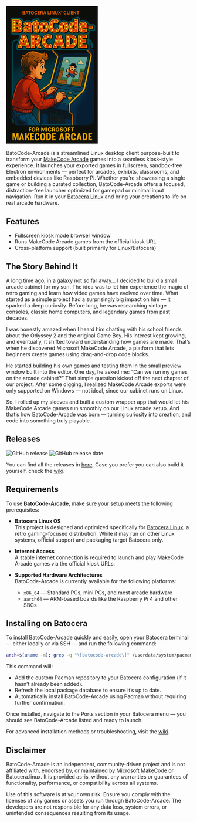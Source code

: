
<img src="https://raw.githubusercontent.com/RAMRaiders/batocode-arcade/main/pkgbuild/images/batocode-arcade-thumb.png" alt="BatoCode-Arcade Thumbnail" width="250"/>

BatoCode-Arcade is a streamlined Linux desktop client purpose-built to transform your [MakeCode Arcade](https://arcade.makecode.com/) games into a seamless kiosk-style experience. It launches your exported games in fullscreen, sandbox-free Electron environments — perfect for arcades, exhibits, classrooms, and embedded devices like Raspberry Pi. Whether you’re showcasing a single game or building a curated collection, BatoCode-Arcade offers a focused, distraction-free launcher optimized for gamepad or minimal input navigation. Run it in your [Batocera Linux](https://batocera.org/) and bring your creations to life on real arcade hardware.


## Features
- Fullscreen kiosk mode browser window
- Runs MakeCode Arcade games from the official kiosk URL  
- Cross-platform support (built primarily for Linux/Batocera)  

## The Story Behind It
A long time ago, in a galaxy not so far away… I decided to build a small arcade cabinet for my son. The idea was to let him experience the magic of retro gaming and learn how video games have evolved over time. What started as a simple project had a surprisingly big impact on him — it sparked a deep curiosity. Before long, he was researching vintage consoles, classic home computers, and legendary games from past decades.

I was honestly amazed when I heard him chatting with his school friends about the Odyssey 2 and the original Game Boy. His interest kept growing, and eventually, it shifted toward understanding how games are made. That’s when he discovered Microsoft MakeCode Arcade, a platform that lets beginners create games using drag-and-drop code blocks.

He started building his own games and testing them in the small preview window built into the editor. One day, he asked me: “Can we run my games on the arcade cabinet?” That simple question kicked off the next chapter of our project. After some digging, I realized MakeCode Arcade exports were only supported on Windows — not ideal, since our cabinet runs on Linux.

So, I rolled up my sleeves and built a custom wrapper app that would let his MakeCode Arcade games run smoothly on our Linux arcade setup. And that’s how BatoCode-Arcade was born — turning curiosity into creation, and code into something truly playable.

## Releases
![GitHub release](https://img.shields.io/github/v/release/RAMRaiders/batocode-arcade) ![GitHub release date](https://img.shields.io/github/release-date/RAMRaiders/batocode-arcade)


You can find all the releases in [here](https://github.com/RAMRaiders/batocode-arcade/releases). Case you prefer you can also build it yourself, check the [wiki](https://github.com/RAMRaiders/batocode-arcade/wiki#building).

## Requirements

To use **BatoCode-Arcade**, make sure your setup meets the following prerequisites:

- **Batocera Linux OS**  
  This project is designed and optimized specifically for [Batocera Linux](https://batocera.org/), a retro gaming-focused distribution. While it may run on other Linux systems, official support and packaging target Batocera only.

- **Internet Access**  
  A stable internet connection is required to launch and play MakeCode Arcade games via the official kiosk URLs.

- **Supported Hardware Architectures**  
  BatoCode-Arcade is currently available for the following platforms:
  - `x86_64` — Standard PCs, mini PCs, and most arcade hardware
  - `aarch64` — ARM-based boards like the Raspberry Pi 4 and other SBCs


## Installing on Batocera

To install BatoCode-Arcade quickly and easily, open your Batocera terminal — either locally or via SSH — and run the following command:

```bash
arch=$(uname -m); grep -q "\[batocode-arcade\]" /userdata/system/pacman/pacman.conf || echo -e "\n[batocode-arcade]\nSigLevel = Optional TrustAll\nServer = https://ramraiders.github.io/batocode-arcade/repo-db-$arch" >> /userdata/system/pacman/pacman.conf && pacman -Sy && pacman -S --noconfirm ports-batocode-arcade
```

This command will:

-	Add the custom Pacman repository to your Batocera configuration (if it hasn’t already been added).
-	Refresh the local package database to ensure it’s up to date.
-	Automatically install BatoCode-Arcade using Pacman without requiring further confirmation.

Once installed, navigate to the Ports section in your Batocera menu — you should see BatoCode-Arcade listed and ready to launch.

For advanced installation methods or troubleshooting, visit the [wiki](https://github.com/RAMRaiders/batocode-arcade/wiki#installing-in-batocera-linux-os).


## Disclaimer
BatoCode-Arcade is an independent, community-driven project and is not affiliated with, endorsed by, or maintained by Microsoft MakeCode or Batocera.linux. It is provided as-is, without any warranties or guarantees of functionality, performance, or compatibility across all systems.

Use of this software is at your own risk. Ensure you comply with the licenses of any games or assets you run through BatoCode-Arcade. The developers are not responsible for any data loss, system errors, or unintended consequences resulting from its usage.
